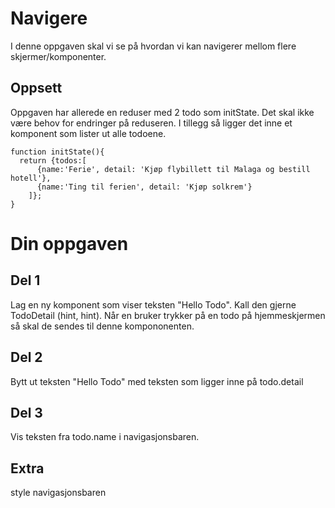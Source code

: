 # Navigere

I denne oppgaven skal vi se på hvordan vi kan navigerer mellom flere skjermer/komponenter.

## Oppsett
Oppgaven har allerede en reduser med 2 todo som initState. Det skal ikke være behov for endringer på reduseren.
I tillegg så ligger det inne et komponent som lister ut alle todoene.

```
function initState(){
  return {todos:[
      {name:'Ferie', detail: 'Kjøp flybillett til Malaga og bestill hotell'},
      {name:'Ting til ferien', detail: 'Kjøp solkrem'}
    ]};
}
```

# Din oppgaven

## Del 1
Lag en ny komponent som viser teksten "Hello Todo". Kall den gjerne TodoDetail (hint, hint).
Når en bruker trykker på en todo på hjemmeskjermen så skal de sendes til denne kompononenten.


## Del 2
Bytt ut teksten "Hello Todo" med teksten som ligger inne på todo.detail  


## Del 3
Vis teksten fra todo.name i navigasjonsbaren.

## Extra
style navigasjonsbaren
